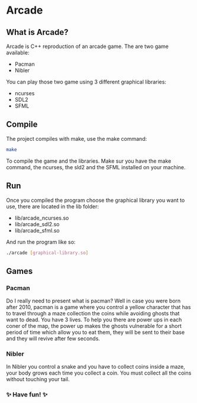 # Arcade
## What is Arcade?
Arcade is C++ reproduction of an arcade game. The are two game available:
- Pacman
- Nibler

You can play those two game using 3 different graphical libraries:
- ncurses
- SDL2
- SFML

## Compile
The project compiles with make, use the make command:
```bash
make
```
To compile the game and the libraries. Make sur you have the make command, the ncurses, the sld2 and the SFML installed on your machine.

## Run
Once you compiled the program choose the graphical library you want to use, there are located in the lib folder:
- lib/arcade_ncurses.so
- lib/arcade_sdl2.so
- lib/arcade_sfml.so

And run the program like so:
```bash
./arcade [graphical-library.so]
```
## Games
### Pacman
Do I really need to present what is pacman?
Well in case you were born after 2010, pacman is a game where you control a yellow character that has to travel through a maze collection the coins while avoiding ghosts that want to dead. You have 3 lives. To help you there are power ups in each coner of the map, the power up makes the ghosts vulnerable for a short period of time which allow you to eat them, they will be sent to their base and they will revive after few seconds.

### Nibler
In Nibler you control a snake and you have to collect coins inside a maze, your body grows each time you collect a coin. You must collect all the coins without touching your tail.

### ✨ Have fun! ✨